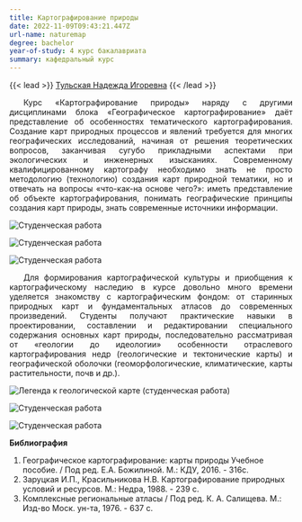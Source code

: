 ```yaml
---
title: Картографирование природы
date: 2022-11-09T09:43:21.447Z
url-name: naturemap
degree: bachelor
year-of-study: 4 курс бакалавриата
summary: кафедральный курс
---
```

{{< lead >}} [Тульская Надежда Игоревна](https://istina.msu.ru/profile/tnadya/) {{< /lead >}}

<div style="text-align: justify; text-indent: 25px;">
Курс «Картографирование природы» наряду с другими дисциплинами блока «Географическое картографирование» даёт представление об особенностях тематического картографирования. Создание карт природных процессов и явлений требуется для многих географических исследований, начиная от решения теоретических вопросов, заканчивая сугубо прикладными аспектами при экологических и инженерных изысканиях. Современному квалифицированному картографу необходимо знать не просто методологию (технологию) создания карт природной тематики, но и отвечать на вопросы «что-как-на основе чего?»: иметь представление об объекте картографирования, понимать географические принципы создания карт природы, знать современные источники информации. </div>

![Студенческая работа](img/naturalmap1.jpg "Студенческая работа")

![Студенческая работа](img/naturalmap2.png "Студенческая работа")

![Студенческая работа](img/naturalmap4.png "Студенческая работа")


<div style="text-align: justify; text-indent: 25px;">
Для формирования картографической культуры и приобщения к картографическому наследию в курсе довольно много времени уделяется знакомству с картографическим фондом: от старинных природных карт и фундаментальных атласов до современных произведений. Студенты получают практические навыки в проектировании, составлении и редактировании специального содержания основных карт природы, последовательно рассматривая от «геологии до идеологии» особенности отраслевого картографирования недр (геологические и тектонические карты) и географической оболочки (геоморфологические, климатические, карты растительности, почв и др.).</div>

![Легенда к геологической карте (студенческая работа)](img/naturalmap3.png "Легенда к геологической карте (студенческая работа)")

![Студенческая работа](img/naturalmap6.png "Студенческая работа")

![Студенческая работа](img/naturalmap5.jpg "Студенческая работа")

**Библиография**

1. Географическое картографирование: карты природы Учебное пособие. / Под ред. Е.А. Божилиной. М.: КДУ, 2016. - 316с.
2. Заруцкая И.П., Красильникова Н.В. Картографирование природных условий и ресурсов. М.: Недра, 1988. - 239 с.
3. Комплексные региональные атласы / Под ред. К. А. Салищева. М.: Изд-во Моск. ун-та, 1976. - 637 с.